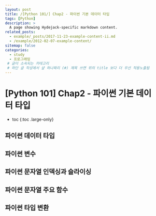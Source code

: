 ```yaml
---
layout: post
title: /[Python 101/] Chap2 - 파이썬 기본 데이터 타입
tags: [Python]
description: >
  A page showing Hydejack-specific markdown content.
related_posts:
  - example/_posts/2017-11-23-example-content-ii.md
  - /example/2012-02-07-example-content/
sitemap: false
categories:
  - study
  - 프로그래밍
 # 글이 소속되는 카테고리 
 # 하단 글 작성에서 샾 하나짜리 (#) 제목 쓰면 위의 title 보다 더 우선 적용노출됨 
---
```


# [Python 101] Chap2 - 파이썬 기본 데이터 타입

* toc 
{:toc .large-only}

## 파이썬 데이터 타입   

## 파이썬 변수  

## 파이썬 문자열 인덱싱과 슬라이싱

## 파이썬 문자열 주요 함수  

## 파이썬 타입 변환